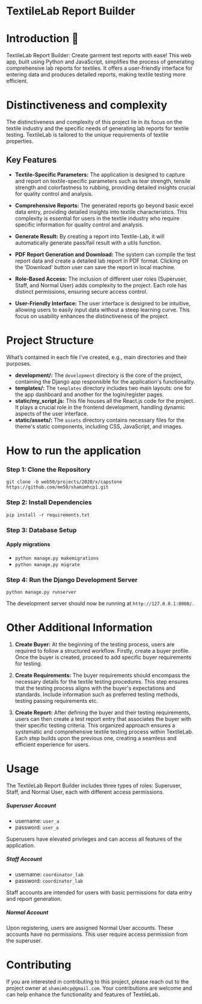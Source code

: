 # TextileLab Report Builder

# Introduction 🚀
TextileLab Report Builder: Create garment test reports with ease! This web app, built using Python and JavaScript, simplifies the process of generating comprehensive lab reports for textiles. It offers a user-friendly interface for entering data and produces detailed reports, making textile testing more efficient. 

# Distinctiveness and complexity
The distinctiveness and complexity of this project lie in its focus on the textile industry and the specific needs of generating lab reports for textile testing. TextileLab is tailored to the unique requirements of textile properties.

## Key Features
- **Textile-Specific Parameters:** The application is designed to capture and report on textile-specific parameters such as tear strength, tensile strength and colorfastness to rubbing, providing detailed insights crucial for quality control and analysis.

- **Comprehensive Reports:** The generated reports go beyond basic excel data entry, providing detailed insights into textile characteristics. This complexity is essential for users in the textile industry who require specific information for quality control and analysis.

- **Generate Result:** By creating a report into Textile-Lab, it will automatically generate pass/fail result with a utils function.

- **PDF Report Generation and Download:** The system can compile the test report data and create a detailed lab report in PDF format. Clicking on the 'Download' button user can save the report in local machine.

- **Role-Based Access:** The inclusion of different user roles (Superuser, Staff, and Normal User) adds complexity to the project. Each role has distinct permissions, ensuring secure access control.

- **User-Friendly Interface:** The user interface is designed to be intuitive, allowing users to easily input data without a steep learning curve. This focus on usability enhances the distinctiveness of the project.

# Project Structure
What’s contained in each file I've created, e.g., main directories and their purposes.

- **development/:** The `development` directory is the core of the project, containing the Django app responsible for the application's functionality.
- **templates/:** The `templates` directory includes two main layouts: one for the app dashboard and another for the login/register pages. 
- **static/my_script.js:** This file houses all the React.js code for the project. It plays a crucial role in the frontend development, handling dynamic aspects of the user interface.
- **static/assets/:** The `assets` directory contains necessary files for the theme's static components, including CSS, JavaScript, and images. 

# How to run the application

### Step 1: Clone the Repository
`git clone -b web50/projects/2020/x/capstone https://github.com/me50/shamimhcp1.git`

### Step 2: Install Dependencies
`pip install -r requirements.txt`

### Step 3: Database Setup
#### Apply migrations
- `python manage.py makemigrations`
- `python manage.py migrate`

### Step 4: Run the Django Development Server
`python manage.py runserver`

The development server should now be running at `http://127.0.0.1:8000/`.

# Other Additional Information
1. **Create Buyer:** At the beginning of the testing process, users are required to follow a structured workflow. Firstly, create a buyer profile. Once the buyer is created, proceed to add specific buyer requirements for testing.

2. **Create Requirements:** The buyer requirements should encompass the necessary details for the textile testing procedures. This step ensures that the testing process aligns with the buyer's expectations and standards. Include information such as preferred testing methods, testing passing requirements etc.

3. **Create Report:** After defining the buyer and their testing requirements, users can then create a test report entry that associates the buyer with their specific testing criteria. This organized approach ensures a systematic and comprehensive textile testing process within TextileLab. Each step builds upon the previous one, creating a seamless and efficient experience for users.

# Usage
The TextileLab Report Builder includes three types of roles: Superuser, Staff, and Normal User, each with different access permissions.

##### Superuser Account
- username: `user_a`
- password: `user_a`

Superusers have elevated privileges and can access all features of the application.

##### Staff Account
- username: `coordinator_lab`
- password: `coordinator_lab`

Staff accounts are intended for users with basic permissions for data entry and report generation.

##### Normal Account
Upon registering, users are assigned Normal User accounts. These accounts have no permissions. This user require access permission from the superuser.

# Contributing
If you are interested in contributing to this project, please reach out to the project owner at `shamimhcp@gmail.com`. Your contributions are welcome and can help enhance the functionality and features of TextileLab.